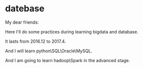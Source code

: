 # datebase

My dear friends:

Here I'll do some practices during learning bigdata and database.

It lasts from 2016.12 to 2017.4.

And I will learn python\SQL\Oracle\MySQL.

And I am going to learn hadoop\Spark in the advanced stage. 
